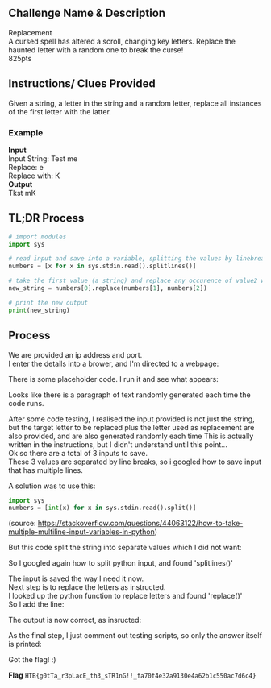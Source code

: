 ## **Challenge Name & Description**  
Replacement  
A cursed spell has altered a scroll, changing key letters. Replace the haunted letter with a random one to break the curse!  
825pts  

## **Instructions/ Clues Provided**  
Given a string, a letter in the string and a random letter, replace all instances of the first letter with the latter.  
### **Example**  
**Input**  
Input String: Test me  
Replace: e  
Replace with: K  
**Output**  
Tkst mK  
  
## **TL;DR Process**  
```python
# import modules
import sys

# read input and save into a variable, splitting the values by linebreaks
numbers = [x for x in sys.stdin.read().splitlines()]

# take the first value (a string) and replace any occurence of value2 with value3
new_string = numbers[0].replace(numbers[1], numbers[2])

# print the new output
print(new_string)
```
  
## **Process**  
We are provided an ip address and port.  
I enter the details into a brower, and I'm directed to a webpage:  
<img>  
  
There is some placeholder code. I run it and see what appears:  
<img>  
  
Looks like there is a paragraph of text randomly generated each time the code runs.  
  
After some code testing, I realised the input provided is not just the string, but the target letter to be replaced plus the letter used as replacement are also provided, and are also generated randomly each time
This is actually written in the instructions, but I didn't understand until this point...  
Ok so there are a total of 3 inputs to save.  
These 3 values are separated by line breaks, so i googled how to save input that has multiple lines.  
  
A solution was to use this:  
```python
import sys
numbers = [int(x) for x in sys.stdin.read().split()]
```
(source: https://stackoverflow.com/questions/44063122/how-to-take-multiple-multiline-input-variables-in-python)  
  
But this code split the string into separate values which I did not want:  
<img>  
  
So I googled again how to split python input, and found 'splitlines()'  
<img>  
  
The input is saved the way I need it now.  
Next step is to replace the letters as instructed.  
I looked up the python function to replace letters and found 'replace()'  
So I add the line:  
<img>  
  
The output is now correct, as insructed:  
<img>  

As the final step, I just comment out testing scripts, so only the answer itself is printed:  
<img>  
  
Got the flag! :)  
  
**Flag** `HTB{g0tTa_r3pLacE_th3_sTR1nG!!_fa70f4e32a9130e4a62b1c550ac7d6c4}`  
  
